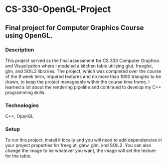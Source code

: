 # CS-330-OpenGL-Project
<h2>Final project for Computer Graphics Course using OpenGL. </h2> 

<h3>Description</h3>
<p>This project served as the final assessment for CS 330 Computer Graphics and Visualization where I modeled a kitchen table utilizing glut, freeglut, glm, and SOIL2 libraries. 
  The project, which was completed over the course of the 8 week term, required textures and no more than 1000 triangles to be drawn, to keep the project manageable within the course time frame. I learned a lot about the rendering pipeline and continued to develop my C++ programming skills.
</p>

<h3>Technologies</h3>
<p>C++, OpenGL</p>

<h3>Setup</h3>
<p>To run this project, install it locally and you will need to add dependencies in your project properties for freeglut, glew, glm, and SOIL2.
   You can also change the image to be whatever you want, the image will set the texture for the table. 
</p>
